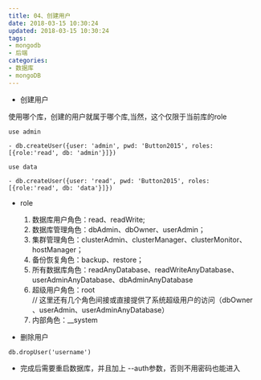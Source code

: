 ```yaml
---
title: 04、创建用户
date: 2018-03-15 10:30:24
updated: 2018-03-15 10:30:24
tags:
- mongodb
- 后端
categories:
- 数据库
- mongoDB
---
```


- 创建用户

使用哪个库，创建的用户就属于哪个库,当然，这个仅限于当前库的role

```
use admin

- db.createUser({user: 'admin', pwd: 'Button2015', roles: [{role:'read', db: 'admin'}]})

use data

- db.createUser({user: 'read', pwd: 'Button2015', roles: [{role:'read', db: 'data'}]})
```

- role

    1. 数据库用户角色：read、readWrite;
    2. 数据库管理角色：dbAdmin、dbOwner、userAdmin；
    3. 集群管理角色：clusterAdmin、clusterManager、clusterMonitor、hostManager；
    4. 备份恢复角色：backup、restore；
    5. 所有数据库角色：readAnyDatabase、readWriteAnyDatabase、userAdminAnyDatabase、dbAdminAnyDatabase
    6. 超级用户角色：root  
    // 这里还有几个角色间接或直接提供了系统超级用户的访问（dbOwner 、userAdmin、userAdminAnyDatabase）
    7. 内部角色：__system
- 删除用户

```
db.dropUser('username')
```

- 完成后需要重启数据库，并且加上 --auth参数，否则不用密码也能进入